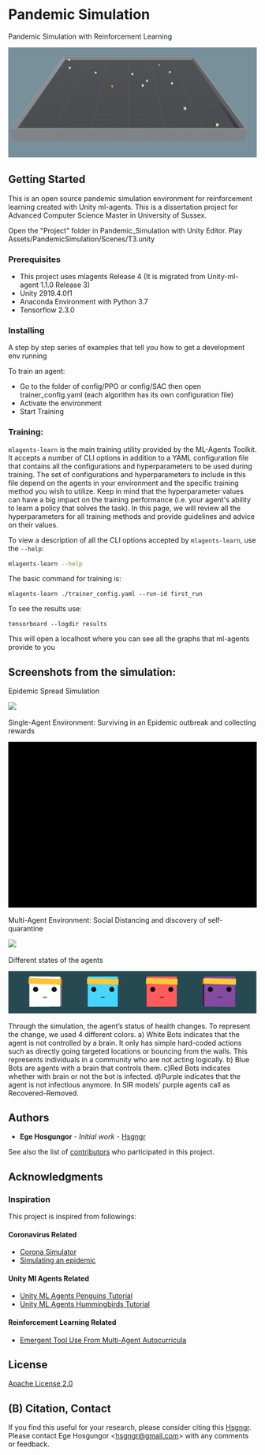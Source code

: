# Pandemic Simulation
Pandemic Simulation with Reinforcement Learning 

![](images/pandemic_simulation.png)

## Getting Started

This is an open source pandemic simulation environment for reinforcement learning created with Unity ml-agents. This is a dissertation project for Advanced Computer Science Master in University of Sussex.

Open the "Project" folder in Pandemic_Simulation with Unity Editor.
Play Assets/PandemicSimulation/Scenes/T3.unity


### Prerequisites
* This project uses mlagents Release 4 (It is migrated from Unity-ml-agent 1.1.0 Release 3)
* Unity 2919.4.0f1
* Anaconda Environment with Python 3.7
* Tensorflow 2.3.0

 


### Installing

A step by step series of examples that tell you how to get a development env running

To train an agent:
* Go to the folder of config/PPO or config/SAC then open trainer_config.yaml (each algorithm has its own configuration file)
* Activate the environment
* Start Training

### Training: 

`mlagents-learn` is the main training utility provided by the ML-Agents Toolkit.
It accepts a number of CLI options in addition to a YAML configuration file that
contains all the configurations and hyperparameters to be used during training.
The set of configurations and hyperparameters to include in this file depend on
the agents in your environment and the specific training method you wish to
utilize. Keep in mind that the hyperparameter values can have a big impact on
the training performance (i.e. your agent's ability to learn a policy that
solves the task). In this page, we will review all the hyperparameters for all
training methods and provide guidelines and advice on their values.

To view a description of all the CLI options accepted by `mlagents-learn`, use
the `--help`:

```sh
mlagents-learn --help
```

The basic command for training is:
```
mlagents-learn ./trainer_config.yaml --run-id first_run
```

To see the results use:

```
tensorboard --logdir results
```
This will open a localhost where you can see all the graphs that ml-agents provide to you

## Screenshots from the simulation:
Epidemic Spread Simulation

<p>
<img src="images/sim_1.gif">
</p>

Single-Agent Environment: Surviving in an Epidemic outbreak and collecting rewards

<p>
<img src="images/reward.gif">
</p>

Multi-Agent Environment: Social Distancing and discovery of self-quarantine

<p>
<img src="images/multi-agent.gif">
</p>

Different states of the agents

![](images/agent_states_1.png)

Through the simulation, the agent’s status of health changes. To represent the change, we used 4 different colors. a) White Bots indicates that the agent is not controlled by a brain. It only has simple hard-coded actions such as directly going targeted locations or bouncing from the walls. This represents individuals in a community who are not acting logically. b) Blue Bots are agents with a brain that controls them. c)Red Bots indicates whether with brain or not the bot is infected. d)Purple indicates that the agent is not infectious anymore. In SIR models’ purple agents call as Recovered-Removed.

## Authors

* **Ege Hosgungor** - *Initial work* - [Hsgngr](https://github.com/Hsgngr)

See also the list of [contributors](https://github.com/your/project/contributors) who participated in this project.


## Acknowledgments

### Inspiration
This project is inspired from followings:
#### Coronavirus Related
* [Corona Simulator](https://www.washingtonpost.com/graphics/2020/world/corona-simulator/)
* [Simulating an epidemic](https://www.youtube.com/watch?v=gxAaO2rsdIs)

#### Unity Ml Agents Related
* [Unity ML Agents Penguins Tutorial](https://connect.unity.com/p/ml-agents-penguins-unity-learn)
* [Unity ML Agents Hummingbirds Tutorial](https://learn.unity.com/course/ml-agents-hummingbirds?uv=2019.3)

#### Reinforcement Learning Related
* [Emergent Tool Use From Multi-Agent Autocurricula](https://arxiv.org/abs/1909.07528)

## License
[Apache License 2.0](https://github.com/Hsgngr/Pandemic_Simulation/blob/master/LICENSE)

## (B) Citation, Contact

If you find this useful for your research, please consider citing this [Hsgngr](https://github.com/Hsgngr). Please contact Ege Hosgungor \<hsgngr@gmail.com\> with any comments or feedback.
